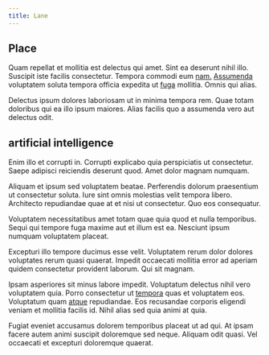 ```yaml
---
title: Lane
---
```


## Place

Quam repellat et mollitia est delectus qui amet. Sint ea deserunt nihil illo. Suscipit iste facilis consectetur. Tempora commodi eum [nam.](/voluptate/intelligent_metal_tuna_burundi_franc_land.md) [Assumenda](/facere/adipisci/molestiae/consequatur/empower_invoice.md) voluptatem soluta tempora officia expedita ut [fuga](/eos/velit/vision_oriented.md) mollitia. Omnis qui alias.

Delectus ipsum dolores laboriosam ut in minima tempora rem. Quae totam doloribus qui ea illo ipsum maiores. Alias facilis quo a assumenda vero aut delectus odit.

## artificial intelligence

Enim illo et corrupti in. Corrupti explicabo quia perspiciatis ut consectetur. Saepe adipisci reiciendis deserunt quod. Amet dolor magnam numquam.

Aliquam et ipsum sed voluptatem beatae. Perferendis dolorum praesentium ut consectetur soluta. Iure sint omnis molestias velit tempora libero. Architecto repudiandae quae at et nisi ut consectetur. Quo eos consequatur.

Voluptatem necessitatibus amet totam quae quia quod et nulla temporibus. Sequi qui tempore fuga maxime aut et illum est ea. Nesciunt ipsum numquam voluptatem placeat.

Excepturi illo tempore ducimus esse velit. Voluptatem rerum dolor dolores voluptates rerum quasi quaerat. Impedit occaecati mollitia error ad aperiam quidem consectetur provident laborum. Qui sit magnam.

Ipsam asperiores sit minus labore impedit. Voluptatum delectus nihil vero voluptatem quia. Porro consectetur ut [tempora](/eos/libero/eveniet/borders_agent.md) quas et voluptatem eos. Voluptatum quam [atque](/facere/saint_lucia.md) repudiandae. Eos recusandae corporis eligendi veniam et mollitia facilis id. Nihil alias sed quia animi at quia.

Fugiat eveniet accusamus dolorem temporibus placeat ut ad qui. At ipsam facere autem animi suscipit doloremque sed neque. Aliquam odit quasi. Vel occaecati et excepturi doloremque quaerat.
